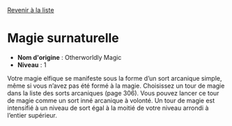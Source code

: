 [Revenir à la liste](list.md)

# Magie surnaturelle

 * **Nom d'origine** : Otherworldly Magic
 * **Niveau** : 1


<p>Votre magie elfique se manifeste sous la forme d’un sort arcanique simple, même si vous n’avez pas été formé à la magie. Choisissez un tour de magie dans la liste des sorts arcaniques (page 306). Vous pouvez lancer ce tour de magie comme un sort inné arcanique à volonté. Un tour de magie est intensifié à un niveau de sort égal à la moitié de votre niveau arrondi à l’entier supérieur.</p>